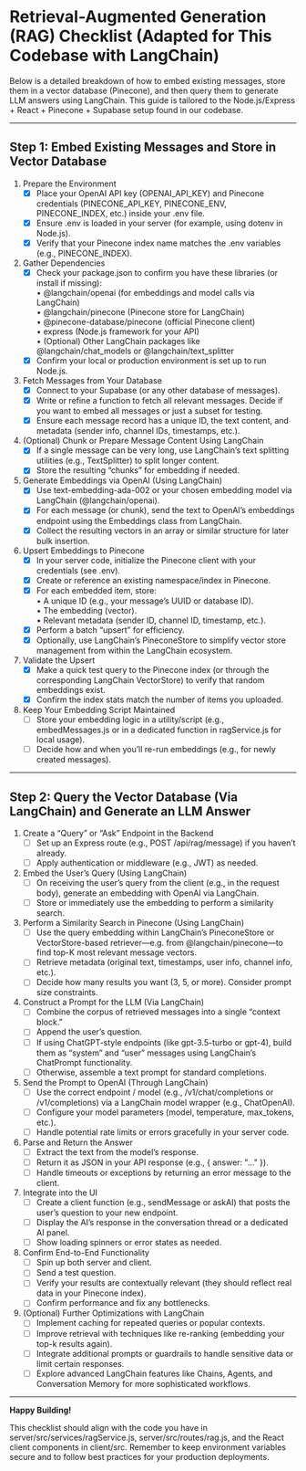# Retrieval-Augmented Generation (RAG) Checklist (Adapted for This Codebase with LangChain)

Below is a detailed breakdown of how to embed existing messages, store them in a vector database (Pinecone), and then query them to generate LLM answers using LangChain. This guide is tailored to the Node.js/Express + React + Pinecone + Supabase setup found in our codebase.

---

## Step 1: Embed Existing Messages and Store in Vector Database

1. Prepare the Environment  
   - [x] Place your OpenAI API key (OPENAI_API_KEY) and Pinecone credentials (PINECONE_API_KEY, PINECONE_ENV, PINECONE_INDEX, etc.) inside your .env file.  
   - [x] Ensure .env is loaded in your server (for example, using dotenv in Node.js).  
   - [x] Verify that your Pinecone index name matches the .env variables (e.g., PINECONE_INDEX).

2. Gather Dependencies  
   - [x] Check your package.json to confirm you have these libraries (or install if missing):  
     • @langchain/openai (for embeddings and model calls via LangChain)  
     • @langchain/pinecone (Pinecone store for LangChain)  
     • @pinecone-database/pinecone (official Pinecone client)  
     • express (Node.js framework for your API)  
     • (Optional) Other LangChain packages like @langchain/chat_models or @langchain/text_splitter  
   - [x] Confirm your local or production environment is set up to run Node.js.

3. Fetch Messages from Your Database  
   - [x] Connect to your Supabase (or any other database of messages).  
   - [x] Write or refine a function to fetch all relevant messages. Decide if you want to embed all messages or just a subset for testing.  
   - [x] Ensure each message record has a unique ID, the text content, and metadata (sender info, channel IDs, timestamps, etc.).

4. (Optional) Chunk or Prepare Message Content Using LangChain  
   - [x] If a single message can be very long, use LangChain’s text splitting utilities (e.g., TextSplitter) to split longer content.  
   - [x] Store the resulting “chunks” for embedding if needed.

5. Generate Embeddings via OpenAI (Using LangChain)  
   - [x] Use text-embedding-ada-002 or your chosen embedding model via LangChain (@langchain/openai).  
   - [x] For each message (or chunk), send the text to OpenAI’s embeddings endpoint using the Embeddings class from LangChain.  
   - [x] Collect the resulting vectors in an array or similar structure for later bulk insertion.

6. Upsert Embeddings to Pinecone  
   - [x] In your server code, initialize the Pinecone client with your credentials (see .env).  
   - [x] Create or reference an existing namespace/index in Pinecone.  
   - [x] For each embedded item, store:  
       • A unique ID (e.g., your message’s UUID or database ID).  
       • The embedding (vector).  
       • Relevant metadata (sender ID, channel ID, timestamp, etc.).  
   - [x] Perform a batch “upsert” for efficiency.  
   - [x] Optionally, use LangChain’s PineconeStore to simplify vector store management from within the LangChain ecosystem.

7. Validate the Upsert  
   - [x] Make a quick test query to the Pinecone index (or through the corresponding LangChain VectorStore) to verify that random embeddings exist.  
   - [x] Confirm the index stats match the number of items you uploaded.

8. Keep Your Embedding Script Maintained  
   - [ ] Store your embedding logic in a utility/script (e.g., embedMessages.js or in a dedicated function in ragService.js for local usage).  
   - [ ] Decide how and when you’ll re-run embeddings (e.g., for newly created messages).

---

## Step 2: Query the Vector Database (Via LangChain) and Generate an LLM Answer

1. Create a “Query” or “Ask” Endpoint in the Backend  
   - [ ] Set up an Express route (e.g., POST /api/rag/message) if you haven’t already.  
   - [ ] Apply authentication or middleware (e.g., JWT) as needed.

2. Embed the User’s Query (Using LangChain)  
   - [ ] On receiving the user’s query from the client (e.g., in the request body), generate an embedding with OpenAI via LangChain.  
   - [ ] Store or immediately use the embedding to perform a similarity search.

3. Perform a Similarity Search in Pinecone (Using LangChain)  
   - [ ] Use the query embedding within LangChain’s PineconeStore or VectorStore-based retriever—e.g. from @langchain/pinecone—to find top-K most relevant message vectors.  
   - [ ] Retrieve metadata (original text, timestamps, user info, channel info, etc.).  
   - [ ] Decide how many results you want (3, 5, or more). Consider prompt size constraints.

4. Construct a Prompt for the LLM (Via LangChain)  
   - [ ] Combine the corpus of retrieved messages into a single “context block.”  
   - [ ] Append the user’s question.  
   - [ ] If using ChatGPT-style endpoints (like gpt-3.5-turbo or gpt-4), build them as “system” and “user” messages using LangChain’s ChatPrompt functionality.  
   - [ ] Otherwise, assemble a text prompt for standard completions.

5. Send the Prompt to OpenAI (Through LangChain)  
   - [ ] Use the correct endpoint / model (e.g., /v1/chat/completions or /v1/completions) via a LangChain model wrapper (e.g., ChatOpenAI).  
   - [ ] Configure your model parameters (model, temperature, max_tokens, etc.).  
   - [ ] Handle potential rate limits or errors gracefully in your server code.

6. Parse and Return the Answer  
   - [ ] Extract the text from the model’s response.  
   - [ ] Return it as JSON in your API response (e.g., { answer: "..." }).  
   - [ ] Handle timeouts or exceptions by returning an error message to the client.

7. Integrate into the UI  
   - [ ] Create a client function (e.g., sendMessage or askAI) that posts the user’s question to your new endpoint.  
   - [ ] Display the AI’s response in the conversation thread or a dedicated AI panel.  
   - [ ] Show loading spinners or error states as needed.

8. Confirm End-to-End Functionality  
   - [ ] Spin up both server and client.  
   - [ ] Send a test question.  
   - [ ] Verify your results are contextually relevant (they should reflect real data in your Pinecone index).  
   - [ ] Confirm performance and fix any bottlenecks.

9. (Optional) Further Optimizations with LangChain  
   - [ ] Implement caching for repeated queries or popular contexts.  
   - [ ] Improve retrieval with techniques like re-ranking (embedding your top-k results again).  
   - [ ] Integrate additional prompts or guardrails to handle sensitive data or limit certain responses.  
   - [ ] Explore advanced LangChain features like Chains, Agents, and Conversation Memory for more sophisticated workflows.

---

**Happy Building!**  

This checklist should align with the code you have in server/src/services/ragService.js, server/src/routes/rag.js, and the React client components in client/src. Remember to keep environment variables secure and to follow best practices for your production deployments.  
